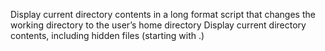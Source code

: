 Display current directory contents in a long format
script that changes the working directory to the user’s home directory
Display current directory contents, including hidden files (starting with .)
